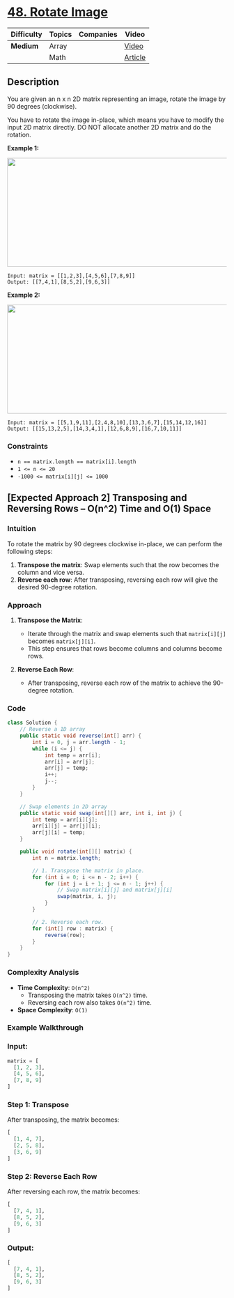 # [48. Rotate Image](https://leetcode.com/problems/rotate-image/description/)

| Difficulty | Topics | Companies | Video                                                                                                                       |
| ---------- | ------ | --------- | --------------------------------------------------------------------------------------------------------------------------- |
| **Medium** | Array  |           | [Video](https://youtu.be/Z0R2u6gd3GU)                                                                                       |
|            | Math   |           | [Article](https://www.geeksforgeeks.org/rotate-a-matrix-by-90-degree-in-clockwise-direction-without-using-any-extra-space/) |

## Description

You are given an n x n 2D matrix representing an image, rotate the image by 90 degrees (clockwise).

You have to rotate the image in-place, which means you have to modify the input 2D matrix directly. DO NOT allocate another 2D matrix and do the rotation.

**Example 1:**

<img src="https://assets.leetcode.com/uploads/2020/08/28/mat1.jpg" height=250 width=700>

```
Input: matrix = [[1,2,3],[4,5,6],[7,8,9]]
Output: [[7,4,1],[8,5,2],[9,6,3]]
```

**Example 2:**

<img src="https://assets.leetcode.com/uploads/2020/08/28/mat2.jpg" height=250 width=700>

```
Input: matrix = [[5,1,9,11],[2,4,8,10],[13,3,6,7],[15,14,12,16]]
Output: [[15,13,2,5],[14,3,4,1],[12,6,8,9],[16,7,10,11]]
```

### Constraints

- `n == matrix.length == matrix[i].length`
- `1 <= n <= 20`
- `-1000 <= matrix[i][j] <= 1000`

## [Expected Approach 2] Transposing and Reversing Rows – O(n^2) Time and O(1) Space

### Intuition

To rotate the matrix by 90 degrees clockwise in-place, we can perform the following steps:

1. **Transpose the matrix**: Swap elements such that the row becomes the column and vice versa.
2. **Reverse each row**: After transposing, reversing each row will give the desired 90-degree rotation.

### Approach

1. **Transpose the Matrix**:

   - Iterate through the matrix and swap elements such that `matrix[i][j]` becomes `matrix[j][i]`.
   - This step ensures that rows become columns and columns become rows.

2. **Reverse Each Row**:
   - After transposing, reverse each row of the matrix to achieve the 90-degree rotation.

### Code
```java
class Solution {
    // Reverse a 1D array
    public static void reverse(int[] arr) {
        int i = 0, j = arr.length - 1;
        while (i <= j) {
            int temp = arr[i];
            arr[i] = arr[j];
            arr[j] = temp;
            i++;
            j--;
        }
    }

    // Swap elements in 2D array
    public static void swap(int[][] arr, int i, int j) {
        int temp = arr[i][j];
        arr[i][j] = arr[j][i];
        arr[j][i] = temp;
    }

    public void rotate(int[][] matrix) {
        int n = matrix.length;

        // 1. Transpose the matrix in place.
        for (int i = 0; i <= n - 2; i++) {
            for (int j = i + 1; j <= n - 1; j++) {
                // Swap matrix[i][j] and matrix[j][i]
                swap(matrix, i, j);
            }
        }

        // 2. Reverse each row.
        for (int[] row : matrix) {
            reverse(row);
        }
    }
}
```

### Complexity Analysis

- **Time Complexity**: `O(n^2)`
  - Transposing the matrix takes `O(n^2)` time.
  - Reversing each row also takes `O(n^2)` time.
- **Space Complexity**: `O(1)`

### Example Walkthrough

### Input:

```python
matrix = [
  [1, 2, 3],
  [4, 5, 6],
  [7, 8, 9]
]
```

### Step 1: Transpose

After transposing, the matrix becomes:

```python
[
  [1, 4, 7],
  [2, 5, 8],
  [3, 6, 9]
]
```

### Step 2: Reverse Each Row

After reversing each row, the matrix becomes:

```python
[
  [7, 4, 1],
  [8, 5, 2],
  [9, 6, 3]
]
```

### Output:

```python
[
  [7, 4, 1],
  [8, 5, 2],
  [9, 6, 3]
]
```
